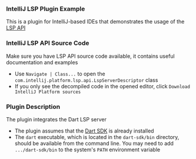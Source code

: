 ### IntelliJ LSP Plugin Example
<!-- Plugin description -->
This is a plugin for IntelliJ-based IDEs that demonstrates the usage of the
[LSP API](https://plugins.jetbrains.com/docs/intellij/language-server-protocol.html)
<!-- Plugin description end -->
### IntelliJ LSP API Source Code

Make sure you have LSP API source code available, it contains useful documentation and examples
- Use `Navigate | Class...` to open the `com.intellij.platform.lsp.api.LspServerDescriptor` class
- If you only see the decompiled code in the opened editor, click `Download IntelliJ Platform sources`

### Plugin Description
The plugin integrates the Dart LSP server

- The plugin assumes that the [Dart SDK](https://dart.dev/get-dart) is already installed
- The `dart` executable, which is located in the `dart-sdk/bin` directory, should be available from the command line.
  You may need to add `.../dart-sdk/bin` to the system's `PATH` environment variable
